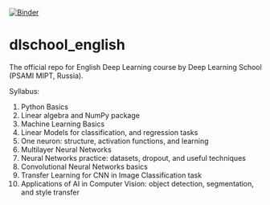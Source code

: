 [![Binder](https://notebooks.gesis.org/binder/badge_logo.svg)](https://notebooks.gesis.org/binder/v2/gh/DLSchool/dlschool_english/master)

# dlschool_english

The official repo for English Deep Learning course by Deep Learning School (PSAMI MIPT, Russia).

Syllabus:

1. Python Basics
2. Linear algebra and NumPy package
3. Machine Learning Basics
4. Linear Models for classification, and regression tasks
5. One neuron: structure, activation functions, and learning
6. Multilayer Neural Networks
7. Neural Networks practice: datasets, dropout, and useful techniques
8. Convolutional Neural Networks basics
9. Transfer Learning for CNN in Image Classification task
10. Applications of AI in Computer Vision: object detection, segmentation, and style transfer
